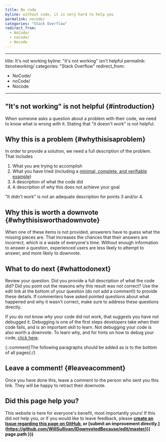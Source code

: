```yaml
---
title: No code
byline: without code, it is very hard to help you
permalink: nocode/
categories: "Stack Overflow"
redirect_from:
  - NoCode/
  - noCode/
  - Nocode
---
```


---
title: It's not working
byline: "it's not working" isn't helpful
permalink: itsnotworking/
categories: "Stack Overflow"
redirect_from:
  - NoCode/
  - noCode/
  - Nocode
---
## "It's not working" is not helpful {#introduction}
When someone asks a question about a problem with their code, we need to know what is wrong with it. Stating that "it doesn't work" is not helpful.

## Why this is a problem {#whythisisaproblem}
In order to provide a solution, we need a full description of the problem. That includes

 1. What you are trying to accomplish
 2. What you have tried (including a [minimal, complete, and verifiable example](https://stackoverflow.com/help/mcve))
 3. A description of what the code did
 4. A description of why this does not achieve your goal

"It didn't work" is not an adequate description for points 3 and/or 4.

## Why this is worth a downvote {#whythisisworthadownvote}
When one of these items is not provided, answerers have to guess what the missing pieces are. That increases the chances that their answers are incorrect, which is a waste of everyone's time. Without enough information to answer a question, experienced users are less likely to attempt to answer, and more likely to downvote. 

## What to do next {#whattodonext}
Review your question. Did you provide a full description of what the code did? Did you point out the reasons why this result was not correct? Use the edit link at the bottom of your question (do *not* add a comment!) to provide these details. If commenters have asked pointed questions about what happened and why it wasn't correct, make sure to address these questions directly.

If you do not know *why* your code did not work, that suggests you have not debugged it. Debugging is one of the first steps developers take when their code fails, and is an important skill to learn. Not debugging your code is also worth a downvote. To learn why, and for hints on how to debug your code, [click here](http://idownvotedbecau.se/nodebugging/).

{::comment}The following paragraphs should be added as is to the bottom of all pages{:/}
## Leave a comment! {#leaveacomment}
Once you have done this, leave a comment to the person who sent you this link. They will be happy to retract their downvote.

## Did this page help you?
This website is here for everyone's benefit, most importantly yours! If this did <i>not</i> help you, or if you would
like to leave feedback, please **[create an Issue regarding this page on GitHub,](https://github.com/WillSullivan/IDownvotedBecause/issues/new) or [submit an improvement directly.](https://github.com/WillSullivan/IDownvotedBecause/edit/master/{{ page.path }})**

